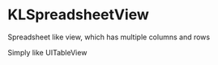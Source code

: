 KLSpreadsheetView
=================

Spreadsheet like view, which has multiple columns and rows

Simply like UITableView
